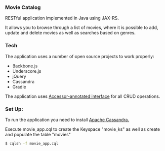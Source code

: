 ### Movie Catalog

RESTful application implemented in Java using JAX-RS. 

It allows you to browse through a list of movies, 
where it is possible to add, update and delete movies 
as well as searches based on genres.

### Tech

The application uses a number of open source projects to work properly:

- Backbone.js
- Underscore.js 
- jQuery
- Cassandra
- Gradle

The application uses [Accessor-annotated interface](http://docs.datastax.com/en/developer/java-driver/2.1/common/drivers/reference/accessorAnnotatedInterfaces.html) for all CRUD operations.

### Set Up:

To run the application you need to install [Apache Cassandra.](http://docs.datastax.com/en/cassandra/2.0/cassandra/install/installDeb_t.html)

Execute movie_app.cql to create the Keyspace "movie_ks" 
as well as create and populate the table "movies"

```sh
$ cqlsh -f movie_app.cql
```

